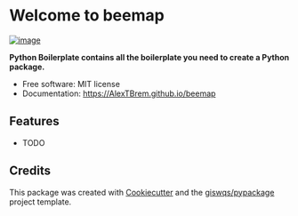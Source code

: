 # Welcome to beemap


[![image](https://img.shields.io/pypi/v/beemap.svg)](https://pypi.python.org/pypi/beemap)


**Python Boilerplate contains all the boilerplate you need to create a Python package.**


-   Free software: MIT license
-   Documentation: <https://AlexTBrem.github.io/beemap>
    

## Features

-   TODO

## Credits

This package was created with [Cookiecutter](https://github.com/cookiecutter/cookiecutter) and the [giswqs/pypackage](https://github.com/giswqs/pypackage) project template.

